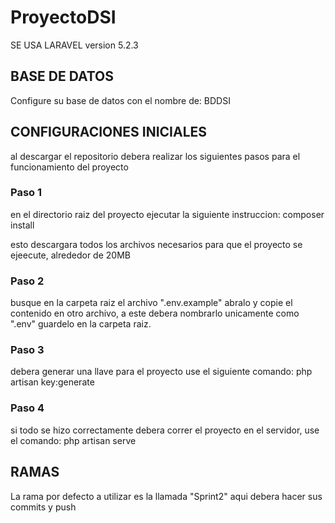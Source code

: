 # ProyectoDSI
SE USA LARAVEL version 5.2.3

## BASE DE DATOS
Configure su base de datos con el nombre de: BDDSI

## CONFIGURACIONES INICIALES

al descargar el repositorio debera realizar los siguientes pasos para el funcionamiento del proyecto

### Paso 1

en el directorio raiz del proyecto ejecutar la siguiente instruccion:  composer install

esto descargara todos los archivos necesarios para que el proyecto se ejeecute, alrededor de 20MB


### Paso 2

busque en la carpeta raiz el archivo ".env.example" abralo y copie el contenido en otro archivo, a este debera nombrarlo unicamente como ".env" guardelo en la carpeta raiz.

### Paso 3

debera generar una llave para el proyecto use el siguiente comando: php artisan key:generate

### Paso 4

si todo se  hizo correctamente debera correr el proyecto en el servidor, use el comando: php artisan serve

## RAMAS
 La rama por defecto a utilizar es la llamada "Sprint2" aqui debera hacer sus commits y push

